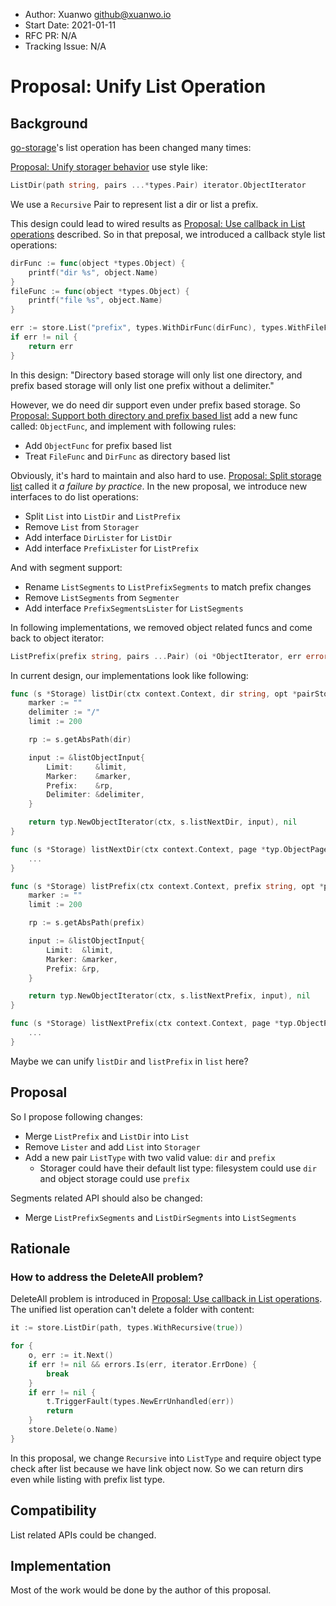 - Author: Xuanwo <github@xuanwo.io>
- Start Date: 2021-01-11
- RFC PR: N/A
- Tracking Issue: N/A

# Proposal: Unify List Operation

## Background

[go-storage]'s list operation has been changed many times:

[Proposal: Unify storager behavior](1-unify-storager-behavior.md) use style like:

```go
ListDir(path string, pairs ...*types.Pair) iterator.ObjectIterator
```

We use a `Recursive` Pair to represent list a dir or list a prefix. 

This design could lead to wired results as [Proposal: Use callback in List operations](2-use-callback-in-list-operations.md) described. So in that preposal, we introduced a callback style list operations:

```go
dirFunc := func(object *types.Object) {
    printf("dir %s", object.Name)
}
fileFunc := func(object *types.Object) {
    printf("file %s", object.Name)
}

err := store.List("prefix", types.WithDirFunc(dirFunc), types.WithFileFunc(fileFunc))
if err != nil {
    return err
}
```

In this design: "Directory based storage will only list one directory, and prefix based storage will only list one prefix without a delimiter."

However, we do need dir support even under prefix based storage. So [Proposal: Support both directory and prefix based list](12-support-both-directory-and-prefix-based-list.md) add a new func called: `ObjectFunc`, and implement with following rules:

- Add `ObjectFunc` for prefix based list
- Treat `FileFunc` and `DirFunc` as directory based list

Obviously, it's hard to maintain and also hard to use. [Proposal: Split storage list](19-split-storage-list.md) called it *a failure by practice*. In the new proposal, we introduce new interfaces to do list operations:

- Split `List` into `ListDir` and `ListPrefix`
- Remove `List` from `Storager`
- Add interface `DirLister` for `ListDir`
- Add interface `PrefixLister` for `ListPrefix`

And with segment support:

- Rename `ListSegments` to `ListPrefixSegments` to match prefix changes
- Remove `ListSegments` from `Segmenter`
- Add interface `PrefixSegmentsLister` for `ListSegments`

In following implementations, we removed object related funcs and come back to object iterator:

```go
ListPrefix(prefix string, pairs ...Pair) (oi *ObjectIterator, err error)
```

In current design, our implementations look like following:

```go
func (s *Storage) listDir(ctx context.Context, dir string, opt *pairStorageListDir) (oi *typ.ObjectIterator, err error) {
	marker := ""
	delimiter := "/"
	limit := 200

	rp := s.getAbsPath(dir)

	input := &listObjectInput{
		Limit:     &limit,
		Marker:    &marker,
		Prefix:    &rp,
		Delimiter: &delimiter,
	}

	return typ.NewObjectIterator(ctx, s.listNextDir, input), nil
}

func (s *Storage) listNextDir(ctx context.Context, page *typ.ObjectPage) error {
	...
}

func (s *Storage) listPrefix(ctx context.Context, prefix string, opt *pairStorageListPrefix) (oi *typ.ObjectIterator, err error) {
	marker := ""
	limit := 200

	rp := s.getAbsPath(prefix)

	input := &listObjectInput{
		Limit:  &limit,
		Marker: &marker,
		Prefix: &rp,
	}

	return typ.NewObjectIterator(ctx, s.listNextPrefix, input), nil
}

func (s *Storage) listNextPrefix(ctx context.Context, page *typ.ObjectPage) error {
    ...
}
```

Maybe we can unify `listDir` and `listPrefix` in `list` here?

## Proposal

So I propose following changes:

- Merge `ListPrefix` and `ListDir` into `List`
- Remove `Lister` and add `List` into `Storager`
- Add a new pair `ListType` with two valid value: `dir` and `prefix`
  - Storager could have their default list type: filesystem could use `dir` and object storage could use `prefix` 

Segments related API should also be changed:

- Merge `ListPrefixSegments` and `ListDirSegments` into `ListSegments`

## Rationale

### How to address the DeleteAll problem?

DeleteAll problem is introduced in [Proposal: Use callback in List operations](2-use-callback-in-list-operations.md). The unified list operation can't delete a folder with content:

```go
it := store.ListDir(path, types.WithRecursive(true))

for {
    o, err := it.Next()
    if err != nil && errors.Is(err, iterator.ErrDone) {
        break
    }
    if err != nil {
        t.TriggerFault(types.NewErrUnhandled(err))
        return
    }
    store.Delete(o.Name)
}
```

In this proposal, we change `Recursive` into `ListType` and require object type check after list because we have link object now. So we can return dirs even while listing with prefix list type.

## Compatibility

List related APIs could be changed.

## Implementation

Most of the work would be done by the author of this proposal.

[go-storage]: https://git.fastonetech.com/fastone/go-storage
